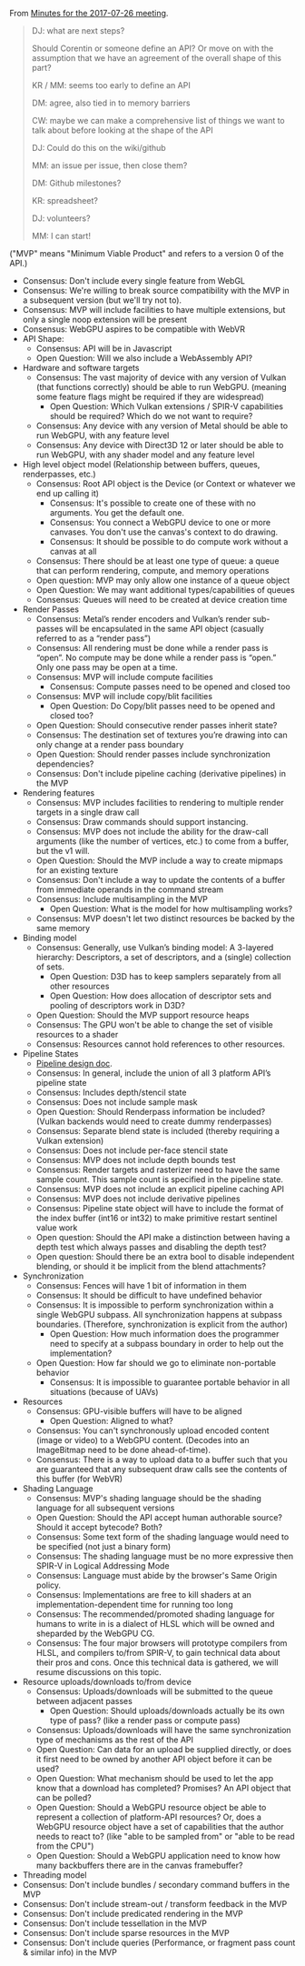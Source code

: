 From [Minutes for the 2017-07-26 meeting](https://lists.w3.org/Archives/Public/public-gpu/2017Jul/0004.html).

> DJ: what are next steps?
> 
> Should Corentin or someone define an API? Or move on with the assumption that we have an agreement of the overall shape of this part? 
> 
> KR / MM: seems too early to define an API
> 
> DM: agree, also tied in to memory barriers
> 
> CW: maybe we can make a comprehensive list of things we want to talk about before looking at the shape of the API
> 
> DJ: Could do this on the wiki/github
> 
> MM: an issue per issue, then close them?
> 
> DM: Github milestones?
> 
> KR: spreadsheet?
> 
> DJ: volunteers?
> 
> MM: I can start!

("MVP" means "Minimum Viable Product" and refers to a version 0 of the API.)

- Consensus: Don't include every single feature from WebGL
- Consensus: We're willing to break source compatibility with the MVP in a subsequent version (but we'll try not to).
- Consensus: MVP will include facilities to have multiple extensions, but only a single noop extension will be present
- Consensus: WebGPU aspires to be compatible with WebVR
- API Shape:
  - Consensus: API will be in Javascript
  - Open Question: Will we also include a WebAssembly API?
- Hardware and software targets
  - Consensus: The vast majority of device with any version of Vulkan (that functions correctly) should be able to run WebGPU. (meaning some feature flags might be required if they are widespread)
    - Open Question: Which Vulkan extensions / SPIR-V capabilities should be required? Which do we not want to require?
  - Consensus: Any device with any version of Metal should be able to run WebGPU, with any feature level
  - Consensus: Any device with Direct3D 12 or later should be able to run WebGPU, with any shader model and any feature level
- High level object model (Relationship between buffers, queues, renderpasses, etc.)
  - Consensus: Root API object is the Device (or Context or whatever we end up calling it)
    - Consensus: It's possible to create one of these with no arguments. You get the default one.
    - Consensus: You connect a WebGPU device to one or more canvases. You don't use the canvas's context to do drawing.
    - Consensus: It should be possible to do compute work without a canvas at all
  - Consensus: There should be at least one type of queue: a queue that can perform rendering, compute, and memory operations
  - Open question: MVP may only allow one instance of a queue object
  - Open Question: We may want additional types/capabilities of queues
  - Consensus: Queues will need to be created at device creation time
- Render Passes
  - Consensus: Metal’s render encoders and Vulkan’s render sub-passes will be encapsulated in the same API object (casually referred to as a “render pass”)
  - Consensus: All rendering must be done while a render pass is “open”. No compute may be done while a render pass is “open.” Only one pass may be open at a time.
  - Consensus: MVP will include compute facilities
    - Consensus: Compute passes need to be opened and closed too
  - Consensus: MVP will include copy/blit facilities
    - Open Question:  Do Copy/blit passes need to be opened and closed too?
  - Open Question: Should consecutive render passes inherit state?
  - Consensus: The destination set of textures you’re drawing into can only change at a render pass boundary
  - Open Question: Should render passes include synchronization dependencies?
  - Consensus: Don't include pipeline caching (derivative pipelines) in the MVP
- Rendering features
  - Consensus: MVP includes facilities to rendering to multiple render targets in a single draw call
  - Consensus: Draw commands should support instancing.
  - Consensus: MVP does not include the ability for the draw-call arguments (like the number of vertices, etc.) to come from a buffer, but the v1 will.
  - Open Question: Should the MVP include a way to create mipmaps for an existing texture
  - Consensus: Don't include a way to update the contents of a buffer from immediate operands in the command stream
  - Consensus: Include multisampling in the MVP
    - Open Question: What is the model for how multisampling works?
  - Consensus: MVP doesn't let two distinct resources be backed by the same memory
- Binding model
  - Consensus: Generally, use Vulkan’s binding model: A 3-layered hierarchy: Descriptors, a set of descriptors, and a (single) collection of sets.
    - Open Question: D3D has to keep samplers separately from all other resources
    - Open Question: How does allocation of descriptor sets and pooling of descriptors work in D3D?
  - Open Question: Should the MVP support resource heaps
  - Consensus: The GPU won't be able to change the set of visible resources to a shader
  - Consensus: Resources cannot hold references to other resources.
- Pipeline States
  - [Pipeline design doc](https://github.com/gpuweb/gpuweb/blob/master/design/Pipelines.md).
  - Consensus: In general, include the union of all 3 platform API’s pipeline state
  - Consensus: Includes depth/stencil state
  - Consensus: Does not include sample mask
  - Open Question: Should Renderpass information be included? (Vulkan backends would need to create dummy renderpasses)
  - Consensus: Separate blend state is included (thereby requiring a Vulkan extension)
  - Consensus: Does not include per-face stencil state
  - Consensus: MVP does not include depth bounds test
  - Consensus: Render targets and rasterizer need to have the same sample count. This sample count is specified in the pipeline state.
  - Consensus: MVP does not include an explicit pipeline caching API
  - Consensus: MVP does not include derivative pipelines
  - Consensus: Pipeline state object will have to include the format of the index buffer (int16 or int32) to make primitive restart sentinel value work
  - Open question: Should the API make a distinction between having a depth test which always passes and disabling the depth test?
  - Open question: Should there be an extra bool to disable independent blending, or should it be implicit from the blend attachments?
- Synchronization
  - Consensus: Fences will have 1 bit of information in them
  - Consensus: It should be difficult to have undefined behavior
  - Consensus: It is impossible to perform synchronization within a single WebGPU subpass. All synchronization happens at subpass boundaries. (Therefore, synchronization is explicit from the author)
    - Open Question: How much information does the programmer need to specify at a subpass boundary in order to help out the implementation?
  - Open Question: How far should we go to eliminate non-portable behavior
    - Consensus: It is impossible to guarantee portable behavior in all situations (because of UAVs)
- Resources
  - Consensus: GPU-visible buffers will have to be aligned
    - Open Question: Aligned to what?
  - Consensus: You can't synchronously upload encoded content (image or video) to a WebGPU content. (Decodes into an ImageBitmap need to be done ahead-of-time).
  - Consensus: There is a way to upload data to a buffer such that you are guaranteed that any subsequent draw calls see the contents of this buffer (for WebVR)
- Shading Language
  - Consensus: MVP's shading language should be the shading language for all subsequent versions
  - Open Question: Should the API accept human authorable source? Should it accept bytecode? Both?
  - Consensus: Some text form of the shading language would need to be specified (not just a binary form)
  - Consensus: The shading language must be no more expressive then SPIR-V in Logical Addressing Mode
  - Consensus: Language must abide by the browser's Same Origin policy.
  - Consensus: Implementations are free to kill shaders at an implementation-dependent time for running too long
  - Consensus: The recommended/promoted shading language for humans to write in is a dialect of HLSL which will be owned and sheparded by the WebGPU CG.
  - Consensus: The four major browsers will prototype compilers from HLSL, and compilers to/from SPIR-V, to gain technical data about their pros and cons. Once this technical data is gathered, we will resume discussions on this topic.
- Resource uploads/downloads to/from device
  - Consensus: Uploads/downloads will be submitted to the queue between adjacent passes
    - Open Question: Should uploads/downloads actually be its own type of pass? (like a render pass or compute pass)
  - Consensus: Uploads/downloads will have the same synchronization type of mechanisms as the rest of the API
  - Open Question: Can data for an upload be supplied directly, or does it first need to be owned by another API object before it can be used?
  - Open Question: What mechanism should be used to let the app know that a download has completed? Promises? An API object that can be polled?
  - Open Question: Should a WebGPU resource object be able to represent a collection of platform-API resources? Or, does a WebGPU resource object have a set of capabilities that the author needs to react to? (like "able to be sampled from" or "able to be read from the CPU")
  - Open Question: Should a WebGPU application need to know how many backbuffers there are in the canvas framebuffer?
- Threading model
- Consensus: Don't include bundles / secondary command buffers in the MVP
- Consensus: Don't include stream-out / transform feedback in the MVP
- Consensus: Don't include predicated rendering in the MVP
- Consensus: Don't include tessellation in the MVP
- Consensus: Don't include sparse resources in the MVP
- Consensus: Don't include queries (Performance, or fragment pass count & similar info) in the MVP
